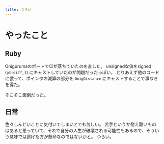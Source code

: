 ```yaml
---
title: つらい
---
```


# やったこと

## Ruby

OnigurumaのポートでCIが落ちていたのを直した。
unsignedな値をsigned (`ptrdiff_t`) にキャストしていたのが問題だったっぽい。
とりあえず他のコードに倣って、ポインタの減算の部分を `OnigDistance` にキャストすることで事なきを得た。

そこそこ面倒だった。

## 日常

色々しんどいことに気付いてしまいとても苦しい。
苦手というか耐え難いものはあると思っていて、それで自分の人生が破壊される可能性もあるので、そういう意味では逃げた方が懸命なのではないかと。
つらい。
